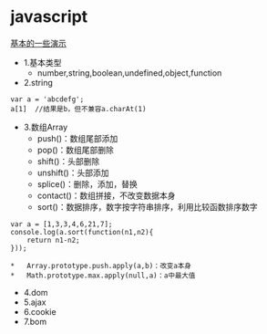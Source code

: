 javascript
=====
[基本的一些演示](http://feeloc.cn/jframe)
*   1.基本类型
    *   number,string,boolean,undefined,object,function
*   2.string
```
var a = 'abcdefg';
a[1]  //结果是b，但不兼容a.charAt(1)
```
*   3.数组Array
    *   push()：数组尾部添加
    *   pop()：数组尾部删除
    *   shift()：头部删除
    *   unshift()：头部添加
    *   splice()：删除，添加，替换
    *   contact()：数组拼接，不改变数据本身
    *   sort()：数据排序，数字按字符串排序，利用比较函数排序数字
```
var a = [1,3,3,4,6,21,7];
console.log(a.sort(function(n1,n2){
    return n1-n2;
}));
```
    *   Array.prototype.push.apply(a,b)：改变a本身
    *   Math.prototype.max.apply(null,a)：a中最大值
*	4.dom
*	5.ajax
*	6.cookie
*	7.bom
